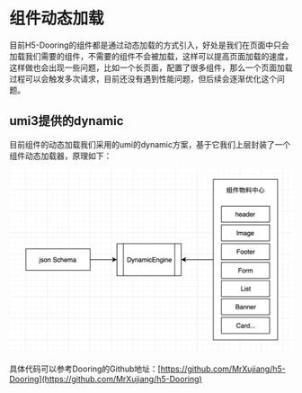 <!--
 * @Date: 2021-01-17 14:24:40
 * @LastEditors: chentianshang
 * @LastEditTime: 2021-01-17 19:42:53
 * @FilePath: /github-h5-Dooring/doc/zh/guide/componentDev/dynamicLoading.md
-->
# 组件动态加载

目前H5-Dooring的组件都是通过动态加载的方式引入，好处是我们在页面中只会加载我们需要的组件，不需要的组件不会被加载，这样可以提高页面加载的速度，这样做也会出现一些问题，比如一个长页面，配置了很多组件，那么一个页面加载过程可以会触发多次请求，目前还没有遇到性能问题，但后续会逐渐优化这个问题。

## umi3提供的dynamic

目前组件的动态加载我们采用的umi的dynamic方案，基于它我们上层封装了一个组件动态加载器，原理如下：

<img src="../../../img/componentDev/dynamic.png" alt="foo">

具体代码可以参考Dooring的Github地址：[https://github.com/MrXujiang/h5-Dooring](https://github.com/MrXujiang/h5-Dooring)
